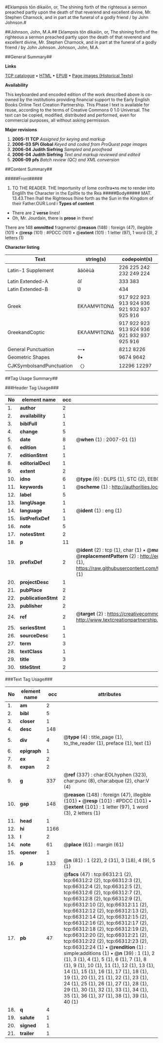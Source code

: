 #Eklampsis tōn dikaiōn, or, The shining forth of the righteous a sermon preached partly upon the death of that reverend and excellent divine, Mr. Stephen Charnock, and in part at the funeral of a godly friend / by John Johnson.#

##Johnson, John, M.A.##
Eklampsis tōn dikaiōn, or, The shining forth of the righteous a sermon preached partly upon the death of that reverend and excellent divine, Mr. Stephen Charnock, and in part at the funeral of a godly friend / by John Johnson.
Johnson, John, M.A.

##General Summary##

**Links**

[TCP catalogue](http://www.ota.ox.ac.uk/tcp/)  • 
[HTML](http://tei.it.ox.ac.uk/tcp/Texts-HTML/free/A46/A46911.html)  • 
[EPUB](http://tei.it.ox.ac.uk/tcp/Texts-EPUB/free/A46/A46911.epub) • 
[Page images (Historical Texts)](https://data.historicaltexts.jisc.ac.uk/view?pubId=eebo-12724887e&pageId=eebo-12724887e-66312-1)

**Availability**

This keyboarded and encoded edition of the
	       work described above is co-owned by the institutions
	       providing financial support to the Early English Books
	       Online Text Creation Partnership. This Phase I text is
	       available for reuse, according to the terms of Creative
	       Commons 0 1.0 Universal. The text can be copied,
	       modified, distributed and performed, even for
	       commercial purposes, all without asking permission.

**Major revisions**

1. __2005-11__ __TCP__ *Assigned for keying and markup*
1. __2006-03__ __SPi Global__ *Keyed and coded from ProQuest page images*
1. __2006-04__ __Judith Siefring__ *Sampled and proofread*
1. __2006-04__ __Judith Siefring__ *Text and markup reviewed and edited*
1. __2006-09__ __pfs__ *Batch review (QC) and XML conversion*

##Content Summary##

#####Front#####

1. TO THE READER.
THE Importunity of ſome conſtra•ns me to render into Engliſh the Character in the Epiſtle to the Rea
#####Body#####
MAT. 13.43.Then ſhall the Righteous ſhine forth as the Sun in the Kingdom of their Father.OUR Lord i
**Types of content**

  * There are 2 **verse** lines!
  * Oh, Mr. Jourdain, there is **prose** in there!

There are 148 **ommitted** fragments! 
 @__reason__ (148) : foreign (47), illegible (101)  •  @__resp__ (101) : #PDCC (101)  •  @__extent__ (101) : 1 letter (97), 1 word (3), 2 letters (1)

**Character listing**


|Text|string(s)|codepoint(s)|
|---|---|---|
|Latin-1 Supplement|âáòèùà|226 225 242 232 249 224|
|Latin Extended-A|ōſ|333 383|
|Latin Extended-B|Ʋ|434|
|Greek|ΕΚΛΑΜΨΙΤΩΝΔ|917 922 923 913 924 936 921 932 937 925 916|
|GreekandCoptic|ΕΚΛΑΜΨΙΤΩΝΔ|917 922 923 913 924 936 921 932 937 925 916|
|General Punctuation|—•|8212 8226|
|Geometric Shapes|◊▪|9674 9642|
|CJKSymbolsandPunctuation|〈〉|12296 12297|

##Tag Usage Summary##

###Header Tag Usage###

|No|element name|occ|attributes|
|---|---|---|---|
|1.|__author__|2||
|2.|__availability__|1||
|3.|__biblFull__|1||
|4.|__change__|5||
|5.|__date__|8| @__when__ (1) : 2007-01 (1)|
|6.|__edition__|1||
|7.|__editionStmt__|1||
|8.|__editorialDecl__|1||
|9.|__extent__|2||
|10.|__idno__|6| @__type__ (6) : DLPS (1), STC (2), EEBO-CITATION (1), OCLC (1), VID (1)|
|11.|__keywords__|1| @__scheme__ (1) : http://authorities.loc.gov/ (1)|
|12.|__label__|5||
|13.|__langUsage__|1||
|14.|__language__|1| @__ident__ (1) : eng (1)|
|15.|__listPrefixDef__|1||
|16.|__note__|5||
|17.|__notesStmt__|2||
|18.|__p__|11||
|19.|__prefixDef__|2| @__ident__ (2) : tcp (1), char (1)  •  @__matchPattern__ (2) : ([0-9\-]+):([0-9IVX]+) (1), (.+) (1)  •  @__replacementPattern__ (2) : http://eebo.chadwyck.com/downloadtiff?vid=$1&page=$2 (1), https://raw.githubusercontent.com/textcreationpartnership/Texts/master/tcpchars.xml#$1 (1)|
|20.|__projectDesc__|1||
|21.|__pubPlace__|2||
|22.|__publicationStmt__|2||
|23.|__publisher__|2||
|24.|__ref__|2| @__target__ (2) : https://creativecommons.org/publicdomain/zero/1.0/ (1), http://www.textcreationpartnership.org/docs/. (1)|
|25.|__seriesStmt__|1||
|26.|__sourceDesc__|1||
|27.|__term__|3||
|28.|__textClass__|1||
|29.|__title__|3||
|30.|__titleStmt__|2||


###Text Tag Usage###

|No|element name|occ|attributes|
|---|---|---|---|
|1.|__am__|2||
|2.|__bibl__|5||
|3.|__closer__|1||
|4.|__desc__|148||
|5.|__div__|4| @__type__ (4) : title_page (1), to_the_reader (1), preface (1), text (1)|
|6.|__epigraph__|1||
|7.|__ex__|2||
|8.|__expan__|2||
|9.|__g__|337| @__ref__ (337) : char:EOLhyphen (323), char:punc (8), char:abque (2), char:V (4)|
|10.|__gap__|148| @__reason__ (148) : foreign (47), illegible (101)  •  @__resp__ (101) : #PDCC (101)  •  @__extent__ (101) : 1 letter (97), 1 word (3), 2 letters (1)|
|11.|__head__|1||
|12.|__hi__|1166||
|13.|__l__|2||
|14.|__note__|61| @__place__ (61) : margin (61)|
|15.|__opener__|1||
|16.|__p__|133| @__n__ (81) : 1 (22), 2 (31), 3 (18), 4 (9), 5 (1)|
|17.|__pb__|47| @__facs__ (47) : tcp:66312:1 (2), tcp:66312:2 (2), tcp:66312:3 (2), tcp:66312:4 (2), tcp:66312:5 (2), tcp:66312:6 (2), tcp:66312:7 (2), tcp:66312:8 (2), tcp:66312:9 (2), tcp:66312:10 (2), tcp:66312:11 (2), tcp:66312:12 (2), tcp:66312:13 (2), tcp:66312:14 (2), tcp:66312:15 (2), tcp:66312:16 (2), tcp:66312:17 (2), tcp:66312:18 (2), tcp:66312:19 (2), tcp:66312:20 (2), tcp:66312:21 (2), tcp:66312:22 (2), tcp:66312:23 (2), tcp:66312:24 (1)  •  @__rendition__ (1) : simple:additions (1)  •  @__n__ (39) : 1 (1), 2 (1), 3 (1), 4 (1), 5 (1), 6 (1), 7 (1), 8 (1), 9 (1), 10 (1), 11 (1), 12 (1), 13 (1), 14 (1), 15 (1), 16 (1), 17 (1), 18 (1), 19 (1), 20 (1), 21 (1), 22 (1), 23 (1), 24 (1), 25 (1), 26 (1), 27 (1), 28 (1), 29 (1), 30 (1), 32 (1), 33 (1), 34 (1), 35 (1), 36 (1), 37 (1), 38 (1), 39 (1), 40 (1)|
|18.|__q__|4||
|19.|__salute__|1||
|20.|__signed__|1||
|21.|__trailer__|1||
